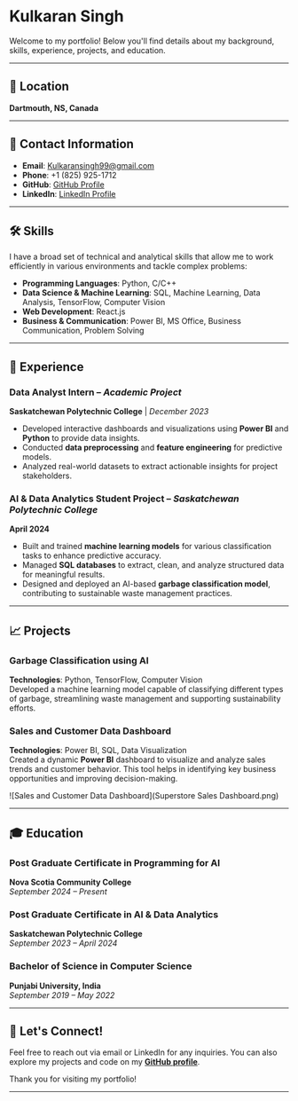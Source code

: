 # **Kulkaran Singh**

Welcome to my portfolio! Below you'll find details about my background, skills, experience, projects, and education.

---

## 📍 **Location**
**Dartmouth, NS, Canada**

---

## 📧 **Contact Information**
- **Email**: [Kulkaransingh99@gmail.com](mailto:Kulkaransingh99@gmail.com)
- **Phone**: +1 (825) 925-1712
- **GitHub**: [GitHub Profile](https://github.com/Kulkaran09)
- **LinkedIn**: [LinkedIn Profile](https://www.linkedin.com/in/kulkaran-singh-a32206259)

---

## 🛠️ **Skills**

I have a broad set of technical and analytical skills that allow me to work efficiently in various environments and tackle complex problems:

- **Programming Languages**: Python, C/C++
- **Data Science & Machine Learning**: SQL, Machine Learning, Data Analysis, TensorFlow, Computer Vision
- **Web Development**: React.js
- **Business & Communication**: Power BI, MS Office, Business Communication, Problem Solving

---

## 💼 **Experience**

### **Data Analyst Intern** – *Academic Project*  
**Saskatchewan Polytechnic College** | *December 2023*  
- Developed interactive dashboards and visualizations using **Power BI** and **Python** to provide data insights.
- Conducted **data preprocessing** and **feature engineering** for predictive models.
- Analyzed real-world datasets to extract actionable insights for project stakeholders.

### **AI & Data Analytics Student Project** – *Saskatchewan Polytechnic College*  
**April 2024**  
- Built and trained **machine learning models** for various classification tasks to enhance predictive accuracy.
- Managed **SQL databases** to extract, clean, and analyze structured data for meaningful results.
- Designed and deployed an AI-based **garbage classification model**, contributing to sustainable waste management practices.

---

## 📈 **Projects**

### **Garbage Classification using AI**  
**Technologies**: Python, TensorFlow, Computer Vision  
Developed a machine learning model capable of classifying different types of garbage, streamlining waste management and supporting sustainability efforts.

### **Sales and Customer Data Dashboard**  
**Technologies**: Power BI, SQL, Data Visualization  
Created a dynamic **Power BI** dashboard to visualize and analyze sales trends and customer behavior. This tool helps in identifying key business opportunities and improving decision-making.

![Sales and Customer Data Dashboard](Superstore Sales Dashboard.png)

---

## 🎓 **Education**

### **Post Graduate Certificate in Programming for AI**  
**Nova Scotia Community College**  
*September 2024 – Present*

### **Post Graduate Certificate in AI & Data Analytics**  
**Saskatchewan Polytechnic College**  
*September 2023 – April 2024*

### **Bachelor of Science in Computer Science**  
**Punjabi University, India**  
*September 2019 – May 2022*

---

## 🌱 **Let's Connect!**

Feel free to reach out via email or LinkedIn for any inquiries. You can also explore my projects and code on my **[GitHub profile](https://github.com/Kulkaran09)**.

Thank you for visiting my portfolio!

---
